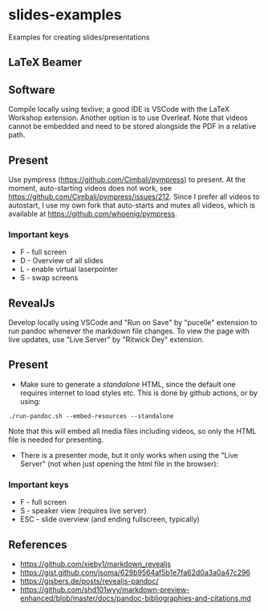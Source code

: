 # slides-examples
Examples for creating slides/presentations

## LaTeX Beamer

## Software

Compile locally using texlive; a good IDE is VSCode with the LaTeX Workshop extension. Another option is to use Overleaf.
Note that videos cannot be embedded and need to be stored alongside the PDF in a relative path.

## Present

Use pympress (https://github.com/Cimbali/pympress) to present. At the moment, auto-starting videos does not work, see https://github.com/Cimbali/pympress/issues/212. Since I prefer all videos to autostart, I use my own fork that auto-starts and mutes all videos, which is available at https://github.com/whoenig/pympress.

### Important keys

* F - full screen
* D - Overview of all slides
* L - enable virtual laserpointer
* S - swap screens

## RevealJs

Develop locally using VSCode and "Run on Save" by "pucelle" extension to run pandoc whenever the markdown file changes. To view the page with live updates, use "Live Server" by "Ritwick Dey" extension.

## Present

* Make sure to generate a *standalone* HTML, since the default one requires internet to load styles etc. This is done by github actions, or by using:

```
./run-pandoc.sh --embed-resources --standalone
```

Note that this will embed all media files including videos, so only the HTML file is needed for presenting.

* There is a presenter mode, but it only works when using the "Live Server" (not when just opening the html file in the browser):

### Important keys

* F - full screen
* S - speaker view (requires live server)
* ESC - slide overview (and ending fullscreen, typically)

## References

* https://github.com/xieby1/markdown_revealjs
* https://gist.github.com/jsoma/629b9564af5b1e7fa62d0a3a0a47c296
* https://gisbers.de/posts/revealjs-pandoc/
* https://github.com/shd101wyy/markdown-preview-enhanced/blob/master/docs/pandoc-bibliographies-and-citations.md